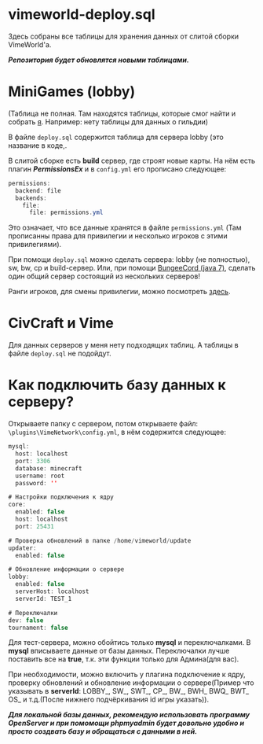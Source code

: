 # vimeworld-deploy.sql
Здесь собраны все таблицы для хранения данных от слитой сборки VimeWorld'а.

***Репозитория будет обновлятся новыми таблицами.***
# MiniGames (lobby)
(Таблица не полная. Там находятся таблицы, которые смог найти и собрать [я](https://github.com/HoLeNYT/ "__HoLeN__"). Например: нету таблицы для данных о гильдии)

В файле `deploy.sql` содержится таблица для сервера lobby (это название в коде,.

В слитой сборке есть **build** сервер, где строят новые карты. На нём есть плагин ***PermissionsEx*** и в `config.yml` его прописано следующее:
```java
permissions:
  backend: file
  backends:
    file:
      file: permissions.yml

```
Это означает, что все данные хранятся в файле `permissions.yml` (Там прописанны права для привилегии и несколько игроков с этими привилегиями).

При помощи `deploy.sql` можно сделать сервера: lobby (не полностью), sw, bw, cp и build-сервер. Или, при помощи [BungeeCord (java 7)](https://ci.md-5.net/job/BungeeCord/701/ "1.6.4"), сделать один общий сервер состоящий из нескольких серверов!

Ранги игроков, для смены привилегии, можно посмотреть [здесь](https://vimeworld.github.io/api-docs/#inforanks "Ранги игроков").

# CivCraft и Vime
Для данных серверов у меня нету подходящих таблиц. А таблицы в файле `deploy.sql` не подойдут.

# Как подключить базу данных к серверу?
Открываете папку с сервером, потом открываете файл: `\plugins\VimeNetwork\config.yml`, в нём содержится следующее:
```java
mysql:
  host: localhost
  port: 3306
  database: minecraft
  username: root
  password: ''

# Настройки подключения к ядру
core:
  enabled: false
  host: localhost
  port: 25431

# Проверка обновлений в папке /home/vimeworld/update
updater:
  enabled: false

# Обновление информации о сервере
lobby:
  enabled: false
  serverHost: localhost
  serverId: TEST_1

# Переключалки
dev: false
tournament: false

```
Для тест-сервера, можно обойтись только **mysql** и переключалками. В **mysql** вписываете данные от базы данных. Переключалки лучше поставить все на **true**, т.к. эти функции только для Админа(для вас).

При необходимости, можно включить у плагина подключение к ядру, проверку обновлений и обновление информации о сервере(Пример что указывать в **serverId**: LOBBY_, SW_, SWT_, CP_, BW_, BWH_ BWQ_ BWT_ OS_ и т.д.(После нижнего подчёркивания id игры указать)).

***Для локальной базы данных, рекомендую использовать программу OpenServer и при помомощи phpmyadmin будет довольно удобно и просто создвать базу и обращаться с данными в ней.***
